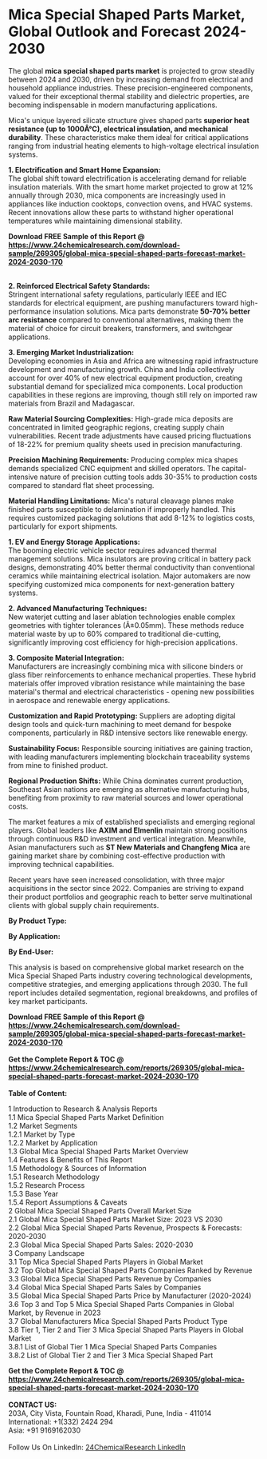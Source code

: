 <h1>Mica Special Shaped Parts Market, Global Outlook and Forecast 2024-2030</h1><p>The global <strong>mica special shaped parts market</strong> is projected to grow steadily between 2024 and 2030, driven by increasing demand from electrical and household appliance industries. These precision-engineered components, valued for their exceptional thermal stability and dielectric properties, are becoming indispensable in modern manufacturing applications.</p><p>Mica's unique layered silicate structure gives shaped parts <strong>superior heat resistance (up to 1000Â°C), electrical insulation, and mechanical durability</strong>. These characteristics make them ideal for critical applications ranging from industrial heating elements to high-voltage electrical insulation systems.</p><p><strong>1. Electrification and Smart Home Expansion:</strong><br>
The global shift toward electrification is accelerating demand for reliable insulation materials. With the smart home market projected to grow at 12% annually through 2030, mica components are increasingly used in appliances like induction cooktops, convection ovens, and HVAC systems. Recent innovations allow these parts to withstand higher operational temperatures while maintaining dimensional stability.</p><div><b>Download FREE Sample of this Report @ 
            <a href="https://www.24chemicalresearch.com/download-sample/269305/global-mica-special-shaped-parts-forecast-market-2024-2030-170">
            https://www.24chemicalresearch.com/download-sample/269305/global-mica-special-shaped-parts-forecast-market-2024-2030-170</a></b></div><br><p><strong>2. Reinforced Electrical Safety Standards:</strong><br>
Stringent international safety regulations, particularly IEEE and IEC standards for electrical equipment, are pushing manufacturers toward high-performance insulation solutions. Mica parts demonstrate <strong>50-70% better arc resistance</strong> compared to conventional alternatives, making them the material of choice for circuit breakers, transformers, and switchgear applications.</p><p><strong>3. Emerging Market Industrialization:</strong><br>
Developing economies in Asia and Africa are witnessing rapid infrastructure development and manufacturing growth. China and India collectively account for over 40% of new electrical equipment production, creating substantial demand for specialized mica components. Local production capabilities in these regions are improving, though still rely on imported raw materials from Brazil and Madagascar.</p><p><strong>Raw Material Sourcing Complexities:</strong> High-grade mica deposits are concentrated in limited geographic regions, creating supply chain vulnerabilities. Recent trade adjustments have caused pricing fluctuations of 18-22% for premium quality sheets used in precision manufacturing.</p><p><strong>Precision Machining Requirements:</strong> Producing complex mica shapes demands specialized CNC equipment and skilled operators. The capital-intensive nature of precision cutting tools adds 30-35% to production costs compared to standard flat sheet processing.</p><p><strong>Material Handling Limitations:</strong> Mica's natural cleavage planes make finished parts susceptible to delamination if improperly handled. This requires customized packaging solutions that add 8-12% to logistics costs, particularly for export shipments.</p><p><strong>1. EV and Energy Storage Applications:</strong><br>
The booming electric vehicle sector requires advanced thermal management solutions. Mica insulators are proving critical in battery pack designs, demonstrating 40% better thermal conductivity than conventional ceramics while maintaining electrical isolation. Major automakers are now specifying customized mica components for next-generation battery systems.</p><p><strong>2. Advanced Manufacturing Techniques:</strong><br>
New waterjet cutting and laser ablation technologies enable complex geometries with tighter tolerances (Â±0.05mm). These methods reduce material waste by up to 60% compared to traditional die-cutting, significantly improving cost efficiency for high-precision applications.</p><p><strong>3. Composite Material Integration:</strong><br>
Manufacturers are increasingly combining mica with silicone binders or glass fiber reinforcements to enhance mechanical properties. These hybrid materials offer improved vibration resistance while maintaining the base material's thermal and electrical characteristics - opening new possibilities in aerospace and renewable energy applications.</p><p><strong>Customization and Rapid Prototyping:</strong> Suppliers are adopting digital design tools and quick-turn machining to meet demand for bespoke components, particularly in R&amp;D intensive sectors like renewable energy.</p><p><strong>Sustainability Focus:</strong> Responsible sourcing initiatives are gaining traction, with leading manufacturers implementing blockchain traceability systems from mine to finished product.</p><p><strong>Regional Production Shifts:</strong> While China dominates current production, Southeast Asian nations are emerging as alternative manufacturing hubs, benefiting from proximity to raw material sources and lower operational costs.</p><p>The market features a mix of established specialists and emerging regional players. Global leaders like <strong>AXIM and Elmenlin</strong> maintain strong positions through continuous R&amp;D investment and vertical integration. Meanwhile, Asian manufacturers such as <strong>ST New Materials and Changfeng Mica</strong> are gaining market share by combining cost-effective production with improving technical capabilities.</p><p>Recent years have seen increased consolidation, with three major acquisitions in the sector since 2022. Companies are striving to expand their product portfolios and geographic reach to better serve multinational clients with global supply chain requirements.</p><p><strong>By Product Type:</strong></p><p><strong>By Application:</strong></p><p><strong>By End-User:</strong></p><p>This analysis is based on comprehensive global market research on the Mica Special Shaped Parts industry covering technological developments, competitive strategies, and emerging applications through 2030. The full report includes detailed segmentation, regional breakdowns, and profiles of key market participants.</p><div><b>Download FREE Sample of this Report @ 
            <a href="https://www.24chemicalresearch.com/download-sample/269305/global-mica-special-shaped-parts-forecast-market-2024-2030-170">
            https://www.24chemicalresearch.com/download-sample/269305/global-mica-special-shaped-parts-forecast-market-2024-2030-170</a></b></div><br><div><b>Get the Complete Report & TOC @ 
            <a href="https://www.24chemicalresearch.com/reports/269305/global-mica-special-shaped-parts-forecast-market-2024-2030-170">
            https://www.24chemicalresearch.com/reports/269305/global-mica-special-shaped-parts-forecast-market-2024-2030-170</a></b></div><br>
            <b>Table of Content:</b><p>1 Introduction to Research & Analysis Reports<br />
    1.1 Mica Special Shaped Parts Market Definition<br />
    1.2 Market Segments<br />
        1.2.1 Market by Type<br />
        1.2.2 Market by Application<br />
    1.3 Global Mica Special Shaped Parts Market Overview<br />
    1.4 Features & Benefits of This Report<br />
    1.5 Methodology & Sources of Information<br />
        1.5.1 Research Methodology<br />
        1.5.2 Research Process<br />
        1.5.3 Base Year<br />
        1.5.4 Report Assumptions & Caveats<br />
2 Global Mica Special Shaped Parts Overall Market Size<br />
    2.1 Global Mica Special Shaped Parts Market Size: 2023 VS 2030<br />
    2.2 Global Mica Special Shaped Parts Revenue, Prospects & Forecasts: 2020-2030<br />
    2.3 Global Mica Special Shaped Parts Sales: 2020-2030<br />
3 Company Landscape<br />
    3.1 Top Mica Special Shaped Parts Players in Global Market<br />
    3.2 Top Global Mica Special Shaped Parts Companies Ranked by Revenue<br />
    3.3 Global Mica Special Shaped Parts Revenue by Companies<br />
    3.4 Global Mica Special Shaped Parts Sales by Companies<br />
    3.5 Global Mica Special Shaped Parts Price by Manufacturer (2020-2024)<br />
    3.6 Top 3 and Top 5 Mica Special Shaped Parts Companies in Global Market, by Revenue in 2023<br />
    3.7 Global Manufacturers Mica Special Shaped Parts Product Type<br />
    3.8 Tier 1, Tier 2 and Tier 3 Mica Special Shaped Parts Players in Global Market<br />
        3.8.1 List of Global Tier 1 Mica Special Shaped Parts Companies<br />
        3.8.2 List of Global Tier 2 and Tier 3 Mica Special Shaped Part</p><div><b>Get the Complete Report & TOC @ 
            <a href="https://www.24chemicalresearch.com/reports/269305/global-mica-special-shaped-parts-forecast-market-2024-2030-170">
            https://www.24chemicalresearch.com/reports/269305/global-mica-special-shaped-parts-forecast-market-2024-2030-170</a></b></div><br><b>CONTACT US:</b><br>
            203A, City Vista, Fountain Road, Kharadi, Pune, India - 411014<br>
            International: +1(332) 2424 294<br>
            Asia: +91 9169162030 <br><br>
            Follow Us On LinkedIn: <a href="https://www.linkedin.com/company/24chemicalresearch/">24ChemicalResearch LinkedIn</a>